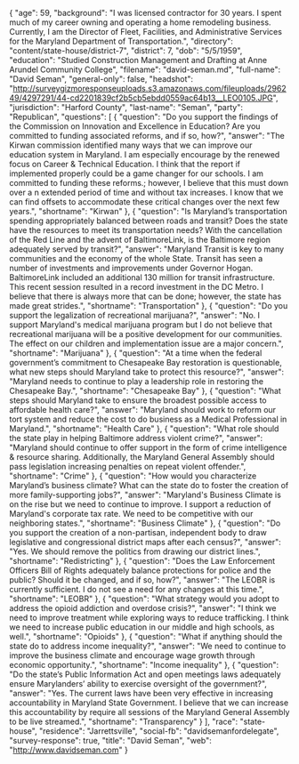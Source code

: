 {
  "age": 59,
  "background": "I was licensed contractor for 30 years. I spent much of my career owning and operating a home remodeling business.  Currently, I am the Director of Fleet, Facilities,  and Administrative Services for the Maryland Department of Transportation.",
  "directory": "content/state-house/district-7",
  "district": 7,
  "dob": "5/5/1959",
  "education": "Studied Construction Management and Drafting at Anne Arundel Community College",
  "filename": "david-seman.md",
  "full-name": "David Seman",
  "general-only": false,
  "headshot": "http://surveygizmoresponseuploads.s3.amazonaws.com/fileuploads/296249/4297291/44-cd2201839cf2b5cb5ebdd0559ac64b13__LEO0105.JPG",
  "jurisdiction": "Harford County",
  "last-name": "Seman",
  "party": "Republican",
  "questions": [
    {
      "question": "Do you support the findings of the Commission on Innovation and Excellence in Education? Are you committed to funding associated reforms, and if so, how?",
      "answer": "The Kirwan commission identified many ways that we can improve our education system in Maryland. I am especially encourage by the renewed focus on Career & Technical Education. I think that the report if implemented properly could be a game changer for our schools.   I am committed to funding these reforms.; however, I believe that this must down over a n extended period of time and without tax increases. I know that we can find offsets to accommodate these critical changes over the next few years.",
      "shortname": "Kirwan"
    },
    {
      "question": "Is Maryland’s transportation spending appropriately balanced between roads and transit? Does the state have the resources to meet its transportation needs? With the cancellation of the Red Line and the advent of BaltimoreLink, is the Baltimore region adequately served by transit?",
      "answer": "Maryland Transit is key to many communities and the economy of the whole State. Transit has seen a number of investments and improvements under Governor Hogan.  BaltimoreLink included an additional 130 million for transit infrastructure.  This recent session resulted in a record investment in the DC Metro.   I believe that there is always more that can be done; however, the state has made great strides.",
      "shortname": "Transportation"
    },
    {
      "question": "Do you support the legalization of recreational marijuana?",
      "answer": "No. I support Maryland's medical marijuana program but I do not believe that recreational marijuana will be a positive development for our communities.  The effect on our children and implementation issue are a major concern.",
      "shortname": "Marijuana"
    },
    {
      "question": "At a time when the federal government’s commitment to Chesapeake Bay restoration is questionable, what new steps should Maryland take to protect this resource?",
      "answer": "Maryland needs to continue to play a leadership role in restoring the Chesapeake Bay.",
      "shortname": "Chesapeake Bay"
    },
    {
      "question": "What steps should Maryland take to ensure the broadest possible access to affordable health care?",
      "answer": "Maryland should work to reform our tort system and reduce the cost to do business as a Medical Professional in Maryland.",
      "shortname": "Health Care"
    },
    {
      "question": "What role should the state play in helping Baltimore address violent crime?",
      "answer": "Maryland should continue to offer support in the form  of crime intelligence & resource sharing. Additionally, the Maryland General Assembly should pass legislation increasing penalties on repeat violent offender.",
      "shortname": "Crime"
    },
    {
      "question": "How would you characterize Maryland’s business climate? What can the state do to foster the creation of more family-supporting jobs?",
      "answer": "Maryland's Business Climate is  on the rise but we need to  continue to improve. I support a reduction of Maryland's corporate tax rate. We need to be competitive with our neighboring states.",
      "shortname": "Business Climate"
    },
    {
      "question": "Do you support the creation of a non-partisan, independent body to draw legislative and congressional district maps after each census?",
      "answer": "Yes. We should remove the politics from drawing our district lines.",
      "shortname": "Redistricting"
    },
    {
      "question": "Does the Law Enforcement Officers Bill of Rights adequately balance protections for police and the public? Should it be changed, and if so, how?",
      "answer": "The LEOBR is currently sufficient. I do not see a need for any changes at this time.",
      "shortname": "LEOBR"
    },
    {
      "question": "What strategy would you adopt to address the opioid addiction and overdose crisis?",
      "answer": "I think we need to improve treatment while exploring ways to reduce trafficking. I think we need to increase public education in our middle and high schools, as well.",
      "shortname": "Opioids"
    },
    {
      "question": "What if anything should the state do to address income inequality?",
      "answer": "We need to continue to improve the business climate and encourage wage growth through economic opportunity.",
      "shortname": "Income inequality"
    },
    {
      "question": "Do the state’s Public Information Act and open meetings laws adequately ensure Marylanders’ ability to exercise oversight of the government?",
      "answer": "Yes. The current laws have been very effective in  increasing accountability in Maryland State Government. I believe that we can increase this accountability by require all sessions of the Maryland General Assembly to be live streamed.",
      "shortname": "Transparency"
    }
  ],
  "race": "state-house",
  "residence": "Jarrettsville",
  "social-fb": "davidsemanfordelegate",
  "survey-response": true,
  "title": "David Seman",
  "web": "http://www.davidseman.com"
}
